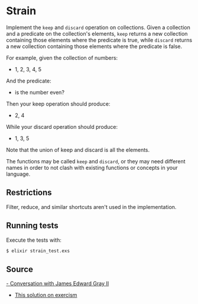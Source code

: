 # Strain

Implement the `keep` and `discard` operation on collections. Given a collection
and a predicate on the collection's elements, `keep` returns a new collection
containing those elements where the predicate is true, while `discard` returns
a new collection containing those elements where the predicate is false.

For example, given the collection of numbers:

- 1, 2, 3, 4, 5

And the predicate:

- is the number even?

Then your keep operation should produce:

- 2, 4

While your discard operation should produce:

- 1, 3, 5

Note that the union of keep and discard is all the elements.

The functions may be called `keep` and `discard`, or they may need different
names in order to not clash with existing functions or concepts in your
language.

## Restrictions

Filter, reduce, and similar shortcuts aren't used in the implementation.

## Running tests

Execute the tests with:

```bash
$ elixir strain_test.exs
```

## Source

[- Conversation with James Edward Gray II](https://twitter.com/jeg2)
- [This solution on exercism](https://exercism.io/tracks/elixir/exercises/strain/solutions/92de8b508c8d41b8be7ac7104b7bfd99)
